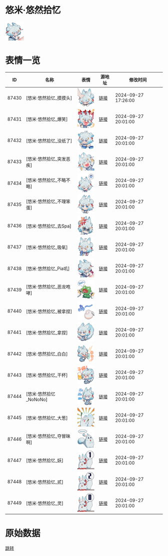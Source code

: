 # 悠米·悠然拾忆

<img src="./cover.png" height="60" alt="cover" />

# 表情一览

|ID|名称|表情|源地址|修改时间|
|----|----|----|----|----|
|87430|[悠米·悠然拾忆_摸摸头]|<img src="./pic/087430_%5B悠米·悠然拾忆_摸摸头%5D.png" height="60" alt="摸摸头"/>|[链接](https://i0.hdslb.com/bfs/garb/9fb571b408d0a07cb99f37ff01e77fd6ffe5468d.png)|2024-09-27 17:26:00|
|87431|[悠米·悠然拾忆_爆笑]|<img src="./pic/087431_%5B悠米·悠然拾忆_爆笑%5D.png" height="60" alt="爆笑"/>|[链接](https://i0.hdslb.com/bfs/garb/2a0dee90bcc1fe5722fafa72587b29bf5ed1791f.png)|2024-09-27 20:01:00|
|87432|[悠米·悠然拾忆_没纸了]|<img src="./pic/087432_%5B悠米·悠然拾忆_没纸了%5D.png" height="60" alt="没纸了"/>|[链接](https://i0.hdslb.com/bfs/garb/fdebe4f246c616a5888a252135f842c79d5c8ce9.png)|2024-09-27 20:01:00|
|87433|[悠米·悠然拾忆_突发恶疾]|<img src="./pic/087433_%5B悠米·悠然拾忆_突发恶疾%5D.png" height="60" alt="突发恶疾"/>|[链接](https://i0.hdslb.com/bfs/garb/acd40991f3328bce452a11b439543ff85e02e1a1.png)|2024-09-27 20:01:00|
|87434|[悠米·悠然拾忆_不略不略]|<img src="./pic/087434_%5B悠米·悠然拾忆_不略不略%5D.png" height="60" alt="不略不略"/>|[链接](https://i0.hdslb.com/bfs/garb/5c4a304e438291c5560f374ea63e19115a7459c4.png)|2024-09-27 20:01:00|
|87435|[悠米·悠然拾忆_不理笨蛋]|<img src="./pic/087435_%5B悠米·悠然拾忆_不理笨蛋%5D.png" height="60" alt="不理笨蛋"/>|[链接](https://i0.hdslb.com/bfs/garb/f1b388915f90557e250409b3f5f0f70eae181b58.png)|2024-09-27 20:01:00|
|87436|[悠米·悠然拾忆_去Spa]|<img src="./pic/087436_%5B悠米·悠然拾忆_去Spa%5D.png" height="60" alt="去Spa"/>|[链接](https://i0.hdslb.com/bfs/garb/0cf457fb054bb5728dca6c2c286899c52b706b6f.png)|2024-09-27 20:01:00|
|87437|[悠米·悠然拾忆_吸氧]|<img src="./pic/087437_%5B悠米·悠然拾忆_吸氧%5D.png" height="60" alt="吸氧"/>|[链接](https://i0.hdslb.com/bfs/garb/fa8a614dbf31fcaf246d2446c57df15211d1a42e.png)|2024-09-27 20:01:00|
|87438|[悠米·悠然拾忆_Pia叽]|<img src="./pic/087438_%5B悠米·悠然拾忆_Pia叽%5D.png" height="60" alt="Pia叽"/>|[链接](https://i0.hdslb.com/bfs/garb/aca3e1cc68d044758a04770907ae20f3150c5f42.png)|2024-09-27 20:01:00|
|87439|[悠米·悠然拾忆_恶龙咆哮]|<img src="./pic/087439_%5B悠米·悠然拾忆_恶龙咆哮%5D.png" height="60" alt="恶龙咆哮"/>|[链接](https://i0.hdslb.com/bfs/garb/c3fe5bd878c37d73eabe50ebb44986444c0ec40b.png)|2024-09-27 20:01:00|
|87440|[悠米·悠然拾忆_被拿捏]|<img src="./pic/087440_%5B悠米·悠然拾忆_被拿捏%5D.png" height="60" alt="被拿捏"/>|[链接](https://i0.hdslb.com/bfs/garb/671bcbe6998644e9d39cf876d760746d4d3e21d7.png)|2024-09-27 20:01:00|
|87441|[悠米·悠然拾忆_拿捏]|<img src="./pic/087441_%5B悠米·悠然拾忆_拿捏%5D.png" height="60" alt="拿捏"/>|[链接](https://i0.hdslb.com/bfs/garb/5f7bba2b9e0ecf98df20e02160cbeeb44e686f78.png)|2024-09-27 20:01:00|
|87442|[悠米·悠然拾忆_白白]|<img src="./pic/087442_%5B悠米·悠然拾忆_白白%5D.png" height="60" alt="白白"/>|[链接](https://i0.hdslb.com/bfs/garb/29899fef3494e8a1d3538caeb83fe0c9ded29a6e.png)|2024-09-27 20:01:00|
|87443|[悠米·悠然拾忆_干杯]|<img src="./pic/087443_%5B悠米·悠然拾忆_干杯%5D.png" height="60" alt="干杯"/>|[链接](https://i0.hdslb.com/bfs/garb/0acca8047b76bab4f363d60724268ec00391e634.png)|2024-09-27 20:01:00|
|87444|[悠米·悠然拾忆_NoNoNo]|<img src="./pic/087444_%5B悠米·悠然拾忆_NoNoNo%5D.png" height="60" alt="NoNoNo"/>|[链接](https://i0.hdslb.com/bfs/garb/61a9e1f924ac04bd6e4ab935645875d040c81093.png)|2024-09-27 20:01:00|
|87445|[悠米·悠然拾忆_大葱]|<img src="./pic/087445_%5B悠米·悠然拾忆_大葱%5D.png" height="60" alt="大葱"/>|[链接](https://i0.hdslb.com/bfs/garb/9eb31284cf190be207191b9aa583cdc63aabf0c5.png)|2024-09-27 20:01:00|
|87446|[悠米·悠然拾忆_夺冒昧啊]|<img src="./pic/087446_%5B悠米·悠然拾忆_夺冒昧啊%5D.png" height="60" alt="夺冒昧啊"/>|[链接](https://i0.hdslb.com/bfs/garb/78a431d0b9e287534add2056ae7299c148e25053.png)|2024-09-27 20:01:00|
|87447|[悠米·悠然拾忆_妖]|<img src="./pic/087447_%5B悠米·悠然拾忆_妖%5D.png" height="60" alt="妖"/>|[链接](https://i0.hdslb.com/bfs/garb/e22df7f8b58039f69afb6139bd07f67d3dfd9b77.png)|2024-09-27 20:01:00|
|87448|[悠米·悠然拾忆_贰]|<img src="./pic/087448_%5B悠米·悠然拾忆_贰%5D.png" height="60" alt="贰"/>|[链接](https://i0.hdslb.com/bfs/garb/ead26e66aa81b35bbcd30288301d01f892a9e14d.png)|2024-09-27 20:01:00|
|87449|[悠米·悠然拾忆_灵]|<img src="./pic/087449_%5B悠米·悠然拾忆_灵%5D.png" height="60" alt="灵"/>|[链接](https://i0.hdslb.com/bfs/garb/2b7da3a38850d23d1edb5838d98c54739880dfa9.png)|2024-09-27 20:01:00|

# 原始数据

[跳转](./raw.json)

